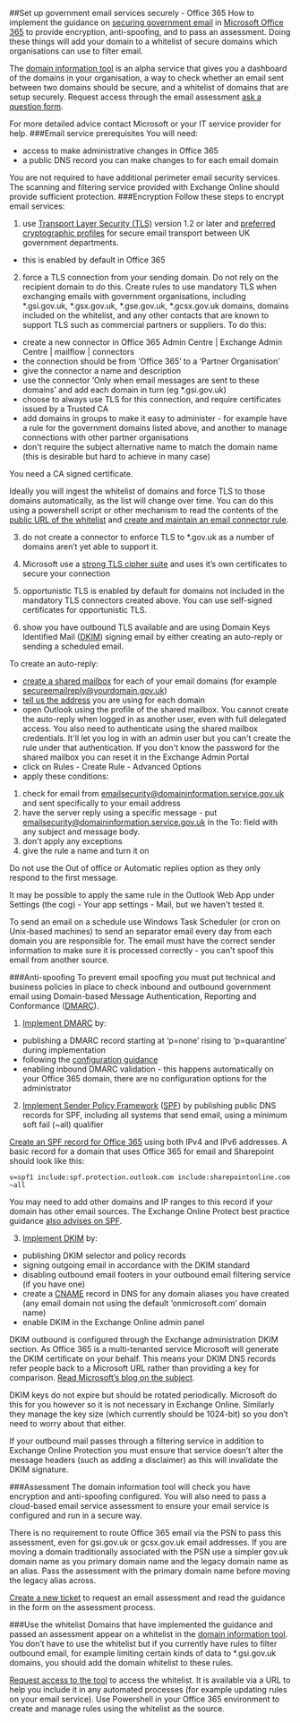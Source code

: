 ##Set up government email services securely - Office 365
How to implement the guidance on [securing government email](https://www.gov.uk/guidance/securing-government-email) in [Microsoft Office 365](https://products.office.com/en-gb/government/office-365-web-services-for-government) to provide encryption, anti-spoofing, and to pass an assessment. Doing these things will add your domain to a whitelist of secure domains which organisations can use to filter email.

The [domain information tool](http://domaininformation.service.gov.uk/) is an alpha service that gives you a dashboard of the domains in your organisation, a way to check whether an email sent between two domains should be secure, and a whitelist of domains that are setup securely. Request access through the email assessment [ask a question form](https://emailassurance.zendesk.com/hc/en-us/requests/new?ticket_form_id=130185).

For more detailed advice contact Microsoft or your IT service provider for help.
###Email service prerequisites
You will need:
* access to make administrative changes in Office 365
* a public DNS record you can make changes to for each email domain

You are not required to have additional perimeter email security services. The scanning and filtering service provided with Exchange Online should provide sufficient protection.
###Encryption
Follow these steps to encrypt email services:

1. use [Transport Layer Security (TLS)](https://www.gov.uk/government/publications/email-security-standards/transport-layer-security-tls) version 1.2 or later and [preferred cryptographic profiles](https://www.ncsc.gov.uk/guidance/tls-external-facing-services) for secure email transport between UK government departments.
 * this is enabled by default in Office 365

2. force a TLS connection from your sending domain.
 Do not rely on the recipient domain to do this. Create rules to use mandatory TLS when exchanging emails with government organisations, including *.gsi.gov.uk, *.gsx.gov.uk, *.gse.gov.uk, *.gcsx.gov.uk domains, domains included on the whitelist, and any other contacts that are known to support TLS such as commercial partners or suppliers.  To do this:
 * create a new connector in Office 365 Admin Centre | Exchange Admin Centre | mailflow | connectors
 * the connection should be from ‘Office 365’ to a ‘Partner Organisation’
 * give the connector a name and description
 * use the connector ‘Only when email messages are sent to these domains’ and add each domain in turn (eg *.gsi.gov.uk)
 * choose to always use TLS for this connection, and require certificates issued by a Trusted CA
 * add domains in groups to make it easy to administer - for example have a rule for the government domains listed above, and another to manage connections with other partner organisations
 * don't require the subject alternative name to match the domain name (this is desirable but hard to achieve in many case)
 
You need a CA signed certificate.

Ideally you will ingest the whitelist of domains and force TLS to those domains automatically, as the list will change over time.  You can do this using a powershell script or other mechanism to read the contents of the [public URL of the whitelist](https://domaininformation.service.gov.uk/white-list/export?separator=comma) and [create and maintain an email connector rule](https://technet.microsoft.com/en-gb/library/jj200761%28v=exchg.160%29.aspx?f=255&MSPPError=-2147217396).

3. do not create a connector to enforce TLS to *.gov.uk as a number of domains aren’t yet able to support it.

4. Microsoft use a [strong TLS cipher suite](https://technet.microsoft.com/en-gb/library/dn569286.aspx?f=255&MSPPError=-2147217396) and uses it’s own certificates to secure your connection

5. opportunistic TLS is enabled by default for domains not included in the mandatory TLS connectors created above. You can use self-signed certificates for opportunistic TLS.

6. show you have outbound TLS available and are using Domain Keys Identified Mail ([DKIM](https://www.gov.uk/government/publications/email-security-standards/domainkeys-identified-mail-dkim)) signing email by either creating an auto-reply or sending a scheduled email.

To create an auto-reply:

 * [create a shared mailbox](https://technet.microsoft.com/en-gb/library/jj150570(v=exchg.160).aspx) for each of your email domains (for example secureemailreply@yourdomain.gov.uk)
 * [tell us the address](https://emailassurance.zendesk.com/hc/en-us/requests/new?ticket_form_id=130185) you are using for each domain
 * open Outlook using the profile of the shared mailbox. You cannot create the auto-reply when logged in as another user, even with full delegated access. You also need to authenticate using the shared mailbox credentials.  It'll let you log in with an admin user but you can't create the rule under that authentication. If you don't know the password for the shared mailbox you can reset it in the Exchange Admin Portal
 * click on Rules - Create Rule - Advanced Options
 * apply these conditions:
 1. check for email from emailsecurity@domaininformation.service.gov.uk and sent specifically to your email address
 2. have the server reply using a specific message - put emailsecurity@domaininformation.service.gov.uk in the To: field with any subject and message body.
 3. don't apply any exceptions
 4. give the rule a name and turn it on


Do not use the Out of office or Automatic replies option as they only respond to the first message.

It may be possible to apply the same rule in the Outlook Web App under Settings (the cog) - Your app settings - Mail, but we haven't tested it. 

To send an email on a schedule use Windows Task Scheduler (or cron on Unix-based machines) to send an separator email every day from each domain you are responsible for. The email must have the correct sender information to make sure it is processed correctly - you can't spoof this email from another source.

###Anti-spoofing
To prevent email spoofing you must put technical and business policies in place to check inbound and outbound government email using Domain-based Message Authentication, Reporting and Conformance ([DMARC](https://www.gov.uk/government/publications/email-security-standards/domain-based-message-authentication-reporting-and-conformance-dmarc)).

1. [Implement DMARC](https://www.gov.uk/guidance/set-up-government-email-services-securely#create-and-iterate-dmarc-records) by:

 * publishing a DMARC record starting at ‘p=none’ rising to ‘p=quarantine’ during implementation
 * following the [configuration guidance](https://www.gov.uk/guidance/set-up-government-email-services-securely#create-and-iterate-dmarc-records)
 * enabling inbound DMARC validation - this happens automatically on your Office 365 domain, there are no configuration options for the administrator

2. [Implement Sender Policy Framework](https://www.gov.uk/guidance/set-up-government-email-services-securely#create-and-iterate-spf-records) ([SPF](https://www.gov.uk/government/publications/email-security-standards/sender-policy-framework-spf)) by publishing public DNS records for SPF, including all systems that send email, using a minimum soft fail (~all) qualifier

 [Create an SPF record for Office 365](https://support.office.com/en-gb/article/External-Domain-Name-System-records-for-Office-365-c0531a6f-9e25-4f2d-ad0e-a70bfef09ac0?ui=en-US&rs=en-US&ad=US&fromAR=1) using both IPv4 and IPv6 addresses.  A basic record for a domain that uses Office 365 for email and Sharepoint should look like this:
 <pre><code>v=spf1 include:spf.protection.outlook.com include:sharepointonline.com ~all</code></pre>
 You may need to add other domains and IP ranges to this record if your domain has other email sources. The Exchange Online Protect best practice guidance [also advises on SPF](https://technet.microsoft.com/en-gb/library/jj723164(v=exchg.150).aspx).

3. [Implement DKIM](https://www.gov.uk/guidance/set-up-government-email-services-securely#create-and-manage-dkim) by:

 * publishing DKIM selector and policy records 
 * signing outgoing email in accordance with the DKIM standard
 * disabling outbound email footers in your outbound email filtering service (if you have one)
 * create a [CNAME](https://en.wikipedia.org/wiki/CNAME_record) record in DNS for any domain aliases you have created (any email domain not using the default ‘onmicrosoft.com’ domain name)
 * enable DKIM in the Exchange Online admin panel

DKIM outbound is configured through the Exchange administration DKIM section.  As Office 365 is a multi-tenanted service Microsoft will generate the DKIM certificate on your behalf. This means your DKIM DNS records refer people back to a Microsoft URL rather than providing a key for comparison.  [Read Microsoft’s blog on the subject](http://blogs.msdn.com/b/tzink/archive/2015/10/08/manually-hooking-up-dkim-signing-in-office-365.aspx).

DKIM keys do not expire but should be rotated periodically.  Microsoft do this for you however so it is not necessary in Exchange Online. Similarly they manage the key size (which currently should be 1024-bit) so you don’t need to worry about that either.

If your outbound mail passes through a filtering service in addition to Exchange Online Protection you must ensure that service doesn’t alter the message headers (such as adding a disclaimer) as this will invalidate the DKIM signature. 

###Assessment
The domain information tool will check you have encryption and anti-spoofing configured.  You will also need to pass a cloud-based email service assessment to ensure your email service is configured and run in a secure way.

There is no requirement to route Office 365 email via the PSN to pass this assessment, even for gsi.gov.uk or gcsx.gov.uk email addresses. If you are moving a domain traditionally associated with the PSN use a simpler gov.uk domain name as you primary domain name and the legacy domain name as an alias. Pass the assessment with the primary domain name before moving the legacy alias across.

[Create a new ticket](https://emailassurance.zendesk.com/hc/en-us/requests/new?ticket_form_id=134149) to request an email assessment and read the guidance in the form on the assessment process.

###Use the whitelist
Domains that have implemented the guidance and passed an assessment appear on a whitelist in the [domain information tool](http://domaininformation.service.gov.uk/).  You don’t have to use the whitelist but if you currently have rules to filter outbound email, for example limiting certain kinds of data to *.gsi.gov.uk domains, you should add the domain whitelist to these rules.

[Request access to the tool](https://emailassurance.zendesk.com/hc/en-us/requests/new?ticket_form_id=130185) to access the whitelist.  It is available via a URL to help you include it in any automated processes (for example updating rules on your email service).  Use Powershell in your Office 365 environment to create and manage rules using the whitelist as the source.
